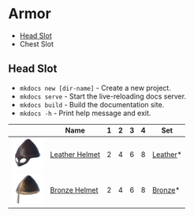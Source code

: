 # Armor
* [Head Slot](#head)
* Chest Slot

## Head Slot <blah id="head"> </blah>

* `mkdocs new [dir-name]` - Create a new project.
* `mkdocs serve` - Start the live-reloading docs server.
* `mkdocs build` - Build the documentation site.
* `mkdocs -h` - Print help message and exit.

|                                                                     | Name                                      | 1 | 2 | 3 | 4 | Set                     |
| ------------------------------------------------------------------- | ----------------------------------------- | - | - | - | - | ----------------------- |
| [![Leather Helmet](/assets/leather_helmet.png)](/items/leather_helmet) | [Leather Helmet](/items/leather_helmet) | 2 | 4 | 6 | 8 | [Leather](/equipment/armor/sets#leather)* |
| [![Bronze Helmet](/assets/bronze_helmet.png)](/items/bronze_helmet) | [Bronze Helmet](/items/bronze_helmet)     | 2 | 4 | 6 | 8 | [Bronze](/equipment/armor/sets#bronze)* |